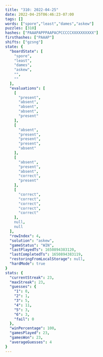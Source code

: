 ```yaml
---
title: "310: 2022-04-25"
date: 2022-04-25T06:46:23-07:00
tags: []
words: ["spore","least","dames","askew"]
puzzles: [310]
hashes: ["PAAAPAPPPAAPACPCCCCCXXXXXXXXXX"]
firsthashes: ["PAAAP"]
shifts: ["gzsng"]
state: {
  "boardState": [
    "spore",
    "least",
    "dames",
    "askew",
    "",
    ""
  ],
  "evaluations": [
    [
      "present",
      "absent",
      "absent",
      "absent",
      "present"
    ],
    [
      "absent",
      "present",
      "present",
      "present",
      "absent"
    ],
    [
      "absent",
      "present",
      "absent",
      "correct",
      "present"
    ],
    [
      "correct",
      "correct",
      "correct",
      "correct",
      "correct"
    ],
    null,
    null
  ],
  "rowIndex": 4,
  "solution": "askew",
  "gameStatus": "WIN",
  "lastPlayedTs": 1650894383120,
  "lastCompletedTs": 1650894383119,
  "restoringFromLocalStorage": null,
  "hardMode": true
}
stats: {
  "currentStreak": 23,
  "maxStreak": 23,
  "guesses": {
    "1": 0,
    "2": 1,
    "3": 5,
    "4": 11,
    "5": 3,
    "6": 3,
    "fail": 0
  },
  "winPercentage": 100,
  "gamesPlayed": 23,
  "gamesWon": 23,
  "averageGuesses": 4
}
---
```


<!-- more -->
